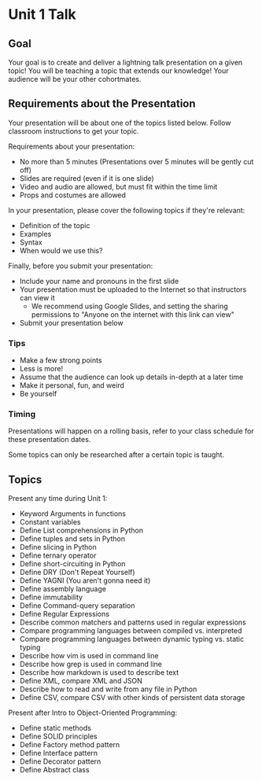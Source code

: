 # Unit 1 Talk

## Goal

Your goal is to create and deliver a lightning talk presentation on a given topic! You will be teaching a topic that extends our knowledge! Your audience will be your other cohortmates.

## Requirements about the Presentation

Your presentation will be about one of the topics listed below. Follow classroom instructions to get your topic.

Requirements about your presentation:

- No more than 5 minutes (Presentations over 5 minutes will be gently cut off)
- Slides are required (even if it is one slide)
- Video and audio are allowed, but must fit within the time limit
- Props and costumes are allowed

In your presentation, please cover the following topics if they're relevant:

- Definition of the topic
- Examples
- Syntax
- When would we use this?

Finally, before you submit your presentation:

- Include your name and pronouns in the first slide
- Your presentation must be uploaded to the Internet so that instructors can view it
  - We recommend using Google Slides, and setting the sharing permissions to "Anyone on the internet with this link can view"
- Submit your presentation below

### Tips

- Make a few strong points
- Less is more!
- Assume that the audience can look up details in-depth at a later time
- Make it personal, fun, and weird
- Be yourself

### Timing

Presentations will happen on a rolling basis, refer to your class schedule for these presentation dates.

Some topics can only be researched after a certain topic is taught.

## Topics

Present any time during Unit 1:

- Keyword Arguments in functions
- Constant variables
- Define List comprehensions in Python
- Define tuples and sets in Python
- Define slicing in Python
- Define ternary operator
- Define short-circuiting in Python
- Define DRY (Don't Repeat Yourself)
- Define YAGNI (You aren't gonna need it)
- Define assembly language
- Define immutability
- Define Command-query separation
- Define Regular Expressions
- Describe common matchers and patterns used in regular expressions
- Compare programming languages between compiled vs. interpreted
- Compare programming languages between dynamic typing vs. static typing
- Describe how vim is used in command line
- Describe how grep is used in command line
- Describe how markdown is used to describe text
- Define XML, compare XML and JSON
- Describe how to read and write from any file in Python
- Define CSV, compare CSV with other kinds of persistent data storage

Present after Intro to Object-Oriented Programming:

- Define static methods
- Define SOLID principles
- Define Factory method pattern
- Define Interface pattern
- Define Decorator pattern
- Define Abstract class
